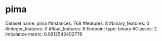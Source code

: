 # pima
Dataset name: pima
#instances: 768
#features: 8
  #binary_features: 0
  #integer_features: 0
  #float_features: 8
Endpoint type: binary
#Classes: 2
Imbalance metric: 0.0912543402778
